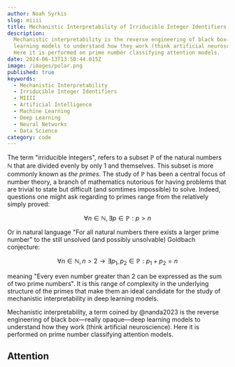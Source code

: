 ```yaml
---
author: Noah Syrkis
slug: miiii
title: Mechanistic Interpretability of Irriducible Integer Identifiers
description:
  Mechanistic interpretability is the reverse engineering of black box—really opaque—deep 
  learning models to understand how they work (think artificial neuroscience).
  Here it is performed on prime number classifying attention models.
date: 2024-06-13T13:50:44.015Z
image: /images/polar.png
published: true
keywords:
  - Mechanistic Interpretability
  - Irriducible Integer Identifiers
  - MIIII
  - Artificial Intelligence
  - Machine Learning
  - Deep Learning
  - Neural Networks
  - Data Science
category: code
---
```


The term "irriducible integers", refers to a subset $\mathbb{P}$ of the natural numbers $\mathbb{N}$ that are divided evenly by only 1 and themselves. This subset is more commonly known as *the primes*. The study of $\mathbb{P}$ has been a central focus of number theory, a branch of mathematics nutorious for having problems that are trivial to state but difficult (and somtimes impossible) to solve. Indeed, questions one might ask regarding to primes range from the relatively simply proved:

$$
\forall n \in \mathbb{N}, \exists p \in \mathbb{P}: p > n
$$

Or in natural language "For all natural numbers there exists a larger prime number" to the still unsolved (and possibly unsolvable) Goldbach conjecture:

$$
\forall n \in \mathbb{N}, n > 2 \rightarrow \exists p_1, p_2 \in \mathbb{P}: p_1 + p_2 = n
$$

meaning "Every even number greater than 2 can be expressed as the sum of two prime numbers".
It is this range of complexity in the underlying structure of the primes that make them an ideal candidate for the study of mechanistic interpretability in deep learning models.

Mechanistic interpretability, a term coined by @nanda2023 is the reverse engineering of black box—really opaque—deep learning models to understand how they work (think artificial neuroscience). Here it is performed on prime number classifying attention models.

## Attention

